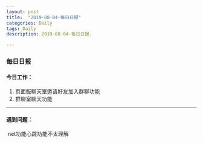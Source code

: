 ```yaml
---
layout: post
title:  "2019-08-04-每日日报"
categories: Daily
tags: Daily
description: 2019-08-04-每日日报.

---
```


### 每日日报

#### 今日工作：

1. 页面版聊天室邀请好友加入群聊功能
2. 群聊室聊天功能

------

#### 遇到问题：

​	net功能心跳功能不太理解

